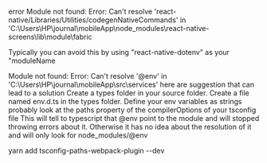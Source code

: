 error Module not found: Error: Can't resolve 'react-native/Libraries/Utilities/codegenNativeCommands' in 'C:\Users\HP\journal\mobileApp\node_modules\react-native-screens\lib\module\fabric

Typically you can avoid this by using "react-native-dotenv" as your "moduleName


Module not found: Error: Can't resolve '@env' in 'C:\Users\HP\journal\mobileApp\src\services'
here are suggestion that can lead to a solution Create a types folder in your source folder.
Create a file named env.d.ts in the types folder.
Define your env variables as strings probably look at the paths property of the compilerOptions of your tsconfig file This will tell to typescript that @env point to the module and will stopped throwing errors about it. Otherwise it has no idea about the resolution of it and will only look for node_modules/@env

yarn add tsconfig-paths-webpack-plugin --dev